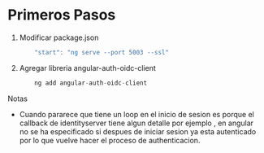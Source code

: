 # Primeros Pasos

1. Modificar package.json

    ```Typescript
        "start": "ng serve --port 5003 --ssl"
    ```

2. Agregar libreria angular-auth-oidc-client

    ```Typescript
        ng add angular-auth-oidc-client
    ```

Notas

* Cuando pararece que tiene un loop en el inicio de sesion es porque el callback de identityserver tiene algun detalle por ejemplo , en angular no se ha especificado si despues de iniciar sesion ya esta autenticado por lo que vuelve hacer el proceso de authenticacion.

